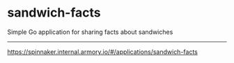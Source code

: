 # sandwich-facts
Simple Go application for sharing facts about sandwiches

----

https://spinnaker.internal.armory.io/#/applications/sandwich-facts



